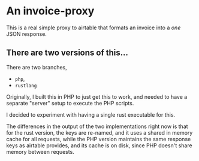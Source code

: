 # An invoice-proxy

This is a real simple proxy to airtable that formats an invoice into a
_one_ JSON response.

## There are two versions of this...

There are two branches,

- `php`,
- `rustlang`

Originally, I built this in PHP to just get this to work, and needed
to have a separate "server" setup to execute the PHP scripts.

I decided to experiment with having a single rust executable for this.

The differences in the output of the two implementations right now is
that for the rust version, the keys are re-named, and it uses a shared
in memory cache for all requests, while the PHP version maintains the same
response keys as airtable provides, and its cache is on disk, since
PHP doesn't share memory between requests.
